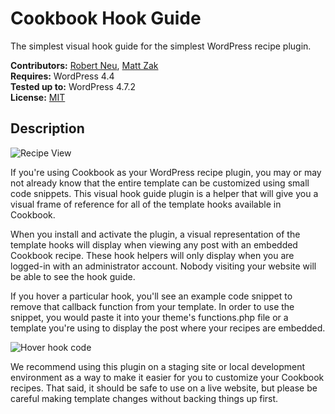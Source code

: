 # Cookbook Hook Guide

The simplest visual hook guide for the simplest WordPress recipe plugin.

__Contributors:__ [Robert Neu](https://github.com/robneu), [Matt Zak](https://github.com/mzak)  
__Requires:__ WordPress 4.4  
__Tested up to:__ WordPress 4.7.2  
__License:__ [MIT](http://wpsitecare.mit-license.org/)  

## Description ##

![Recipe View](https://cloud.githubusercontent.com/assets/2184093/22871046/4078ecfa-f17b-11e6-96b1-fb5201ed00e4.jpg)

If you're using Cookbook as your WordPress recipe plugin, you may or may not already know that the entire template can be customized using small code snippets. This visual hook guide plugin is a helper that will give you a visual frame of reference for all of the template hooks available in Cookbook.

When you install and activate the plugin, a visual representation of the template hooks will display when viewing any post with an embedded Cookbook recipe. These hook helpers will only display when you are logged-in with an administrator account. Nobody visiting your website will be able to see the hook guide.

If you hover a particular hook, you'll see an example code snippet to remove that callback function from your template. In order to use the snippet, you would paste it into your theme's functions.php file or a template you're using to display the post where your recipes are embedded.

![Hover hook code](https://cloud.githubusercontent.com/assets/2184093/22871073/86f5480e-f17b-11e6-9e43-391ca8e63db7.gif)

We recommend using this plugin on a staging site or local development environment as a way to make it easier for you to customize your Cookbook recipes. That said, it should be safe to use on a live website, but please be careful making template changes without backing things up first.
